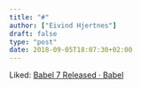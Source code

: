 ```yaml
---
title: "#"
author: ["Eivind Hjertnes"]
draft: false
type: "post"
date: 2018-09-05T18:07:30+02:00
---
```


Liked: [Babel 7 Released ·
Babel](https://babeljs.io/blog/2018/08/27/7.0.0)
